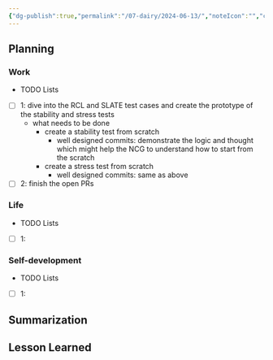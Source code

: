 ```yaml
---
{"dg-publish":true,"permalink":"/07-dairy/2024-06-13/","noteIcon":"","created":"2024-06-13T06:56:52.041+02:00","updated":"2024-06-13T07:04:12.499+02:00"}
---
```


## Planning 
### Work
- TODO Lists
- [ ] 1: dive into the RCL and SLATE test cases and create the prototype of the stability and stress tests
	- what needs to be done
		- create a stability test from scratch
			- well designed commits: demonstrate the logic and thought which might help the NCG to understand how to start from the scratch
		- create a stress test from scratch
			- well designed commits: same as above
- [ ] 2: finish the open PRs
### Life
- TODO Lists
- [ ] 1:
### Self-development
- TODO Lists
- [ ] 1:
## Summarization

## Lesson Learned
